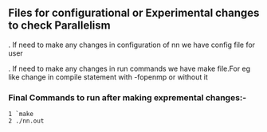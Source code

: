 ## Files for configurational or Experimental changes to check Parallelism 
. If need to make any changes in configuration of nn we have config file for user

. If need to make any changes in run commands we have make file.For eg like change in compile statement with -fopenmp or     without it

### Final Commands to run after making expremental changes:-
	1 `make
	2 ./nn.out

	
